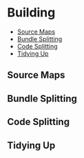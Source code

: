 # Building

* [Source Maps](#source-maps)
* [Bundle Splitting](#bundle-splitting)
* [Code Splitting](#code-splitting)
* [Tidying Up](#tidying-up)

## Source Maps

## Bundle Splitting

## Code Splitting

## Tidying Up
